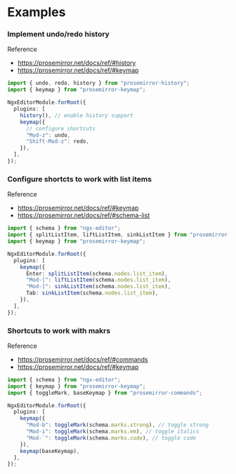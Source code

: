 # Examples

### Implement undo/redo history

Reference

- https://prosemirror.net/docs/ref/#history
- https://prosemirror.net/docs/ref/#keymap

```ts
import { undo, redo, history } from "prosemirror-history";
import { keymap } from "prosemirror-keymap";

NgxEditorModule.forRoot({
  plugins: [
    history(), // enable history support
    keymap({
      // configure shortcuts
      "Mod-z": undo,
      "Shift-Mod-z": redo,
    }),
  ],
});
```

### Configure shortcts to work with list items

Reference

- https://prosemirror.net/docs/ref/#keymap
- https://prosemirror.net/docs/ref/#schema-list

```ts
import { schema } from "ngx-editor";
import { splitListItem, liftListItem, sinkListItem } from "prosemirror-schema-list";
import { keymap } from "prosemirror-keymap";

NgxEditorModule.forRoot({
  plugins: [
    keymap({
      Enter: splitListItem(schema.nodes.list_item),
      "Mod-[": liftListItem(schema.nodes.list_item),
      "Mod-]": sinkListItem(schema.nodes.list_item),
      Tab: sinkListItem(schema.nodes.list_item),
    }),
  ],
});
```

### Shortcuts to work with makrs

Reference

- https://prosemirror.net/docs/ref/#commands
- https://prosemirror.net/docs/ref/#keymap

```ts
import { schema } from "ngx-editor";
import { keymap } from "prosemirror-keymap";
import { toggleMark, baseKeymap } from "prosemirror-commands";

NgxEditorModule.forRoot({
  plugins: [
    keymap({
      "Mod-b": toggleMark(schema.marks.strong), // toggle strong
      "Mod-i": toggleMark(schema.marks.em), // toggle italics
      "Mod-`": toggleMark(schema.marks.code), // toggle code
    }),
    keymap(baseKeymap),
  ],
});
```
